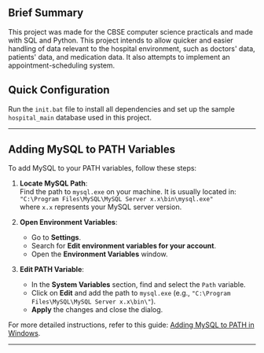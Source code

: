 ## Brief Summary
This project was made for the CBSE computer science practicals and made with SQL and Python. This project intends to allow quicker and easier handling of data relevant to the hospital environment, such as doctors' data, patients' data, and medication data. It also attempts to implement an appointment-scheduling system. 

## Quick Configuration

Run the `init.bat` file to install all dependencies and set up the sample `hospital_main` database used in this project.

---

## Adding MySQL to PATH Variables

To add MySQL to your PATH variables, follow these steps:

1. **Locate MySQL Path**:  
   Find the path to `mysql.exe` on your machine. It is usually located in:  
   `"C:\Program Files\MySQL\MySQL Server x.x\bin\mysql.exe"`  
   where `x.x` represents your MySQL server version.

2. **Open Environment Variables**:  
   - Go to **Settings**.
   - Search for **Edit environment variables for your account**.
   - Open the **Environment Variables** window.

3. **Edit PATH Variable**:
   - In the **System Variables** section, find and select the `Path` variable.
   - Click on **Edit** and add the path to `mysql.exe` (e.g., `"C:\Program Files\MySQL\MySQL Server x.x\bin\"`).
   - **Apply** the changes and close the dialog.

For more detailed instructions, refer to this guide: [Adding MySQL to PATH in Windows](https://www.basedash.com/blog/adding-mysql-to-path-in-windows).

---
